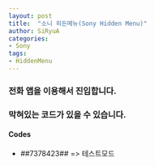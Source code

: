 ```yaml
---
layout: post
title:  "소니 히든메뉴(Sony Hidden Menu)"
author: SiRyuA
categories:
- Sony
tags:
- HiddenMenu
---
```



### 전화 앱을 이용해서 진입합니다.

### 막혀있는 코드가 있을 수 있습니다.


#### Codes
* *#*#7378423#*#* => 테스트모드

